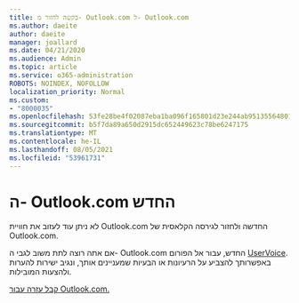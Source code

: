```yaml
---
title: בקשה לחזור מ- Outlook.com ל- Outlook.com
ms.author: daeite
author: daeite
manager: joallard
ms.date: 04/21/2020
ms.audience: Admin
ms.topic: article
ms.service: o365-administration
ROBOTS: NOINDEX, NOFOLLOW
localization_priority: Normal
ms.custom:
- "8000035"
ms.openlocfilehash: 53fe28be4f02087eba1ba096f165801d23e244ab95135564801f6e9dec231c9c
ms.sourcegitcommit: b5f7da89a650d2915dc652449623c78be6247175
ms.translationtype: MT
ms.contentlocale: he-IL
ms.lasthandoff: 08/05/2021
ms.locfileid: "53961731"
---
```

# <a name="the-new-outlookcom"></a>ה- Outlook.com החדש

לא ניתן עוד לעזוב את חוויית Outlook.com החדשה ולחזור לגירסה הקלאסית של Outlook.com.

אם אתה רוצה לתת משוב לגבי ה- Outlook.com החדש, עבור אל הפורום [UserVoice](https://go.microsoft.com/fwlink/p/?linkid=851599). באפשרותך להצביע על הרעיונות או הבעיות שמעניינים אותך, ונגיב ישירות להערות ולהצעות המובילות.

[קבל עזרה עבור Outlook.com.](https://support.office.com/article/40676ad0-c831-45ac-a023-5be633be798d?wt.mc_id=Office_Outlook_com_Alchemy)